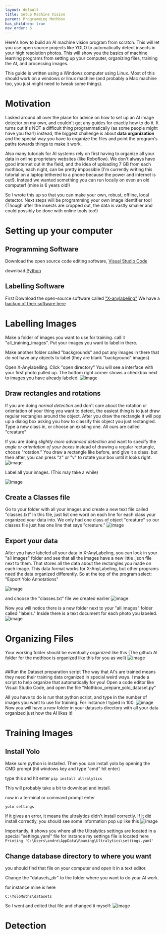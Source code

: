 ```yaml
---
layout: default
title: Setup Machine Vision
parent: Programming Mothbox
has_children: true
nav_order: 6
---
```

Here's how to build an AI machine vision program from scratch. This will let you use open source projects like YOLO to automatically detect insects in your high resolution photos. This will show you the basics of machine learning programs from setting up your computer, organizing files, training the AI, and processing images.

This guide is written using a Windows computer using Linux. Most of this should work on a windows or linux machine (and probably a Mac machine too, you just might need to tweak some things).

# Motivation
I asked around all over the place for advice on how to set up an AI image detector on my own, and couldn't get any guides for exactly how to do it. It turns out it's NOT a difficult thing programmatically (as some people might have you fear!) instead, the biggest challenge is about **data organization** and the special way you have to organize the files and point the program's paths towards things to make it work. 

Also many tutorials for AI systems rely on first having to organize all your data in online proprietary websites (like Roboflow). We don't always have good internet out in the field, and the idea of uploading 7 GB from each mothbox, each night, can be pretty impossible (I'm currently writing this tutorial on a laptop tethered to a phone because the power and internet is out!). Instead we wanted something you can run locally on even an old computer! (mine is 6 years old!)


So I wrote this up so that you can make your own, robust, offline, local detector. Next steps will be programming your own image identifier too! (Though after the insects are cropped out, the data is vastly smaller and could possibly be done with online tools too!)

# Setting up your computer

## Programming Software
Download the open source code editing software, [Visual Studio Code](https://code.visualstudio.com/download)

download [Python](https://www.python.org/downloads/release/python-3124/)

## Labelling Software
First Download the open-source software called ["X-anylabeling"](https://github.com/CVHub520/X-AnyLabeling)  We have a [backup of their software here](https://drive.google.com/drive/u/0/folders/1S-hydQn86FPouFTvcRPVPRE3tScCVNHC)

# Labelling Images

Make a folder of images you want to use for training. call it "all_training_images".
Put your images you want to label in there.

Make another folder called "backgrounds" and put any images in there that do not have any objects to label (they are blank "background" images)

Open X-Anylabelling. Click "open directory"
You will see a interface with your first photo pulled up. The bottom right corner shows a checkbox next to images you have already labeled.
![image](https://github.com/Digital-Naturalism-Laboratories/Mothbox/assets/742627/bcf9eb25-00ab-4334-b04c-e1bf20e221ce)

## Draw rectangles and rotations
If you are doing *normal detection* and don't care about the rotation or orientation of your thing you want to detect, the easiest thing is to just draw regular rectangles around the object. After you draw the rectangle it will pop up a dialog box asking you how to classify this object you just rectangled. Type a new class in, or choose an existing one. All ours are called "creature"

If you are doing *slightly more advanced detection* and want to specify the *angle or orientation of your boxes* instead of drawing a regular rectangle, choose "rotation." You draw a rectangle like before, and give it a class. but then after, you can press "z" or "v" to rotate your box until it looks right.
![image](https://github.com/Digital-Naturalism-Laboratories/Mothbox/assets/742627/c64d029b-6133-4791-ab15-37f54144899d)

Label all your images. (This may take a while)

![image](https://github.com/Digital-Naturalism-Laboratories/Mothbox/assets/742627/5eb6b6a1-49ad-41c7-8a6d-3238bd92aedb)

## Create a Classes file
Go to your folder with all your images and create a new text file called "classes.txt"
In this file, just list one word on each line for each class your organized your data into.
We only had one class of object "creature" so our classes file just has one line that says "creature."
![image](https://github.com/Digital-Naturalism-Laboratories/Mothbox/assets/742627/3d66afa8-981a-49be-86d2-16123e13b8cd)


## Export your data
After you have labeled all your data in X-AnyLabeling, you can look in your "all images" folder and see that all the images have a new little .json file next to them. That stores all the data about the rectangles you made on each image. This data format works for X-AnyLabeling, but other programs need the data organized differently. So at the top of the program select: "Export Yolo Annotations"

![image](https://github.com/Digital-Naturalism-Laboratories/Mothbox/assets/742627/44ffb616-c166-4986-8d2a-bc327149696f)


and choose the "classes.txt" file we created earlier 
![image](https://github.com/Digital-Naturalism-Laboratories/Mothbox/assets/742627/330f56d0-46fd-4d6f-a6d4-07cf9506b774)

Now you will notice there is a new folder next to your "all images" folder called "labels." Inside there is a text document for each photo you labeled.
![image](https://github.com/Digital-Naturalism-Laboratories/Mothbox/assets/742627/0c55ad5f-96a8-45c7-8163-e5fe069f3bcb)




# Organizing Files
Your working folder should be eventually organized like this (The github AI folder for the mothbox is organized like this for you as well)
![image](https://github.com/Digital-Naturalism-Laboratories/Mothbox/assets/742627/5f517898-f393-47ac-893b-a50bfa8783de)

```

```

##Run the Dataset preparation script
The way that AI's are trained means they need their training data organized in special weird ways. I made a script to help organize that automatically for you!
Open a code editor like Visual Studio Code, and open the file "Mothbox_prepare_yolo_dataset.py"

All you have to do is run that python script, and type in the number of images you want to use for training. For instance I typed in 100.
![image](https://github.com/Digital-Naturalism-Laboratories/Mothbox/assets/742627/b342f959-96ac-4e20-80c2-38e73b8753bf)
Now you will have a new folder in your datasets directory with all your data organized just how the AI likes it!






# Training Images

## Install Yolo
Make sure python is installed. Then you can install yolo by opening the CMD prompt (hit windows key and type "cmd" hit enter)

type this and hit enter
`pip install ultralytics`

This will probably take a bit to download and install.

now in a terminal or command prompt enter

`yolo settings`

If it gives an error, it means the ultralytics didn't install correctly. If it did install correctly, you should see some information pop up like this
![image](https://github.com/Digital-Naturalism-Laboratories/Mothbox/assets/742627/8b46420b-3015-47a7-b3ea-965f475728ea)

Importantly, it shows you where all the Ultralytics settings are located in a special "settings.yaml" file
for instance my settings file is located here
`Printing 'C:\Users\andre\AppData\Roaming\Ultralytics\settings.yaml'`

## Change database directory to where you want
you should find that file on your computer and open it in a text editor.

Change the "datasets_dir" to the folder where you want to do your AI work.

for instance mine is here

`C:\YoloMoths\datasets`

So I went and edited that file and changed it myself:
![image](https://github.com/Digital-Naturalism-Laboratories/Mothbox/assets/742627/87db68a3-05db-4235-8421-5278b4132d58)



# Detection





